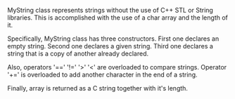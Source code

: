 MyString class represents strings without the use of C++ STL or String libraries.
This is accomplished with the use of a char array and the length of it.

Specifically, MyString class has three constructors. 
First one declares an empty string.
Second one declares a given string.
Third one declares a string that is a copy of another already declared.

Also, operators '==' '!=' '>' '<' are overloaded to compare strings.
Operator '+=' is overloaded to add another character in the end of a string.

Finally, array is returned as a C string together with it's length.
